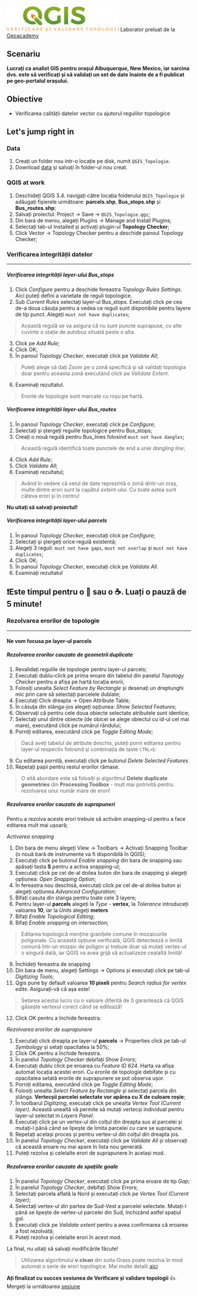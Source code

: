 
![logo](https://github.com/iungurianu/qgis-pe-intelesul-tuturor/blob/master/04_QGIS_Verificare_si_validare_topologii/verificare_topologii_logo.png)
Laborator preluat de la [Geoacademy](http://spatialquerylab.com/foss4g-academy-curriculum/)
## Scenariu
**Lucrați ca analist GIS pentru orașul Albuquerque, New Mexico, iar sarcina dvs. este să verificați și să validați un set de date înainte de a fi publicat pe geo-portalul orașului.**

## Obiective
* Verificarea calității datelor vector cu ajutorul regulilor topologice

## Let's jump right in
### Data
1. Creați un folder nou intr-o locație pe disk, numit `QGIS_Topologie`.
2. Download [data](https://github.com/iungurianu/qgis-pe-intelesul-tuturor/tree/master/04_QGIS_Verificare_si_validare_topologii/Data) și salvați în folder-ul nou creat.
### QGIS at work
1. Deschideți QGIS 3.4. navigați către locația folderului `QGIS_Topologie` și adăugați fișierele următoare: **parcels.shp**, **Bus_stops.shp** și **Bus_routes.shp**;
2. Salvați proiectul: Project -> Save -> `QGIS_Topologie.qgz`;
3. Din bara de meniu, alegeți Plugins -> Manage and Install Plugins;
4. Selectați tab-ul Installed și activați plugin-ul **Topology Checker**;
5. Click Vector -> Topology Checker pentru a deschide panoul Topology Checker;
### Verificarea integrității datelor
****
##### Verificarea integrității layer-ului Bus_stops
1. Click *Configure* pentru a deschide fereastra *Topology Rules Settings*. Aici puteți defini a varietate de reguli topologice.
2. Sub *Current Rules* selectați layer-ul Bus_stops. Executați click pe cea de-a doua căsuța pentru a vedea ce reguli sunt disponibile pentru layere de tip punct. Alegeți `must not have duplicates`;
> Această regulă se va asigura că nu sunt puncte suprapuse, cu alte cuvinte o stație de autobuz situată peste o alta.
3. Click pe *Add Rule*;
4. Click OK;
5. În panoul *Topology Checker*, executați click pe *Validate All*;
> Puteți alege să dați Zoom pe o zonă specifică și să validați topologia doar pentru aceasta zonă executând click pe *Validate Extent*.
6. Examinați rezultatul.
> Erorile de topologie sunt marcate cu roșu pe hartă.

##### Verificarea integrității layer-ului Bus_routes
1. În panoul *Topology Checker*, executați click pe *Configure*;
2. Selectați și ștergeți regulile topologice pentru Bus_stops;
3. Creați o nouă regulă pentru Bus_lines folosind `must not have dangles`;
> Această regulă identifică toate punctele de end a unei *dangling line*;
4. Click *Add Rule*;
5. Click *Validate All*;
6. Examinați rezultatul;
> Având în vedere că setul de date reprezintă o zonă dintr-un oraș, multe dintre erori sunt la capătul *extent-ului*. Cu toate astea sunt câteva erori și în centru!

**Nu uitați să salvați proiectul!**

##### Verificarea integrității layer-ului parcels
1. În panoul *Topology Checker*, executați click pe *Configure*;
2. Selectați și ștergeți orice regulă existentă;
3. Alegeți 3 reguli: `must not have gaps`, `must not overlap` și `must not have duplicates`;
4. Click OK;
5. În panoul *Topology Checker*, executați click pe *Validate All*.
6. Examinați rezultatul

## :exclamation:Este timpul pentru o :beer: sau o :coffee:. Luați o pauză de 5 minute!

### Rezolvarea erorilor de topologie
****
#### Ne vom focusa pe layer-ul parcels
 ##### Rezolvarea erorilor cauzate de geometrii duplicate
1. Revalidați regulile de topologie pentru layer-ul parcels;
2. Executați dublu-click pe prima eroare din tabelul din panelul *Topology Checker* pentru a afișa pe hartă locația erorii;
3. Folosiți unealta *Select Feature by Rectangle* și desenați un dreptunghi mic prin care să selectați parcelele dublate;
4. Executați Click dreapta -> Open Attribute Table;
5. În căsuța din stânga-jos alegeți opțiunea: *Show Selected Features*;
6. Observați că pentru cele doua obiecte selectate atributele sunt identice;
7. Selectați unul dintre obiecte (de obicei se alege obiectul cu id-ul cel mai mare), executând click pe numărul rândului;
8. Porniți editarea, executând click pe *Toggle Editing Mode*;
> Dacă aveți tabelul de atribute deschis, puteți porni editarea pentru layer-ul respectiv folosind și combinația de taste `CTRL+E`:
9. Cu editarea pornită, executați click pe butonul *Delete Selected Features*
10. Repetați pașii pentru restul erorilor rămase.

>O altă abordare este să folosiți și algoritmul **Delete duplicate geometries** din **Processing Toolbox** - mult mai potrivită pentru rezolvarea unui număr mare de erori!

##### Rezolvarea erorilor cauzate de suprapuneri

 Pentru a rezolva aceste erori trebuie să activăm snapping-ul pentru a face editarea mult mai ușoară;
 
 *Activarea snapping*
 
1. Din bara de menu alegeți View -> Toolbars -> Activați Snapping Toolbar (o nouă bară de instrumente va fi disponibilă în QGIS);
2. Executați click pe butonul *Enable snapping* din bara de snapping sau apăsați tasta **S** pentru a activa snapping-ul;
3. Executați click pe cel de-al doilea buton din bara de snapping și alegeți opțiunea: *Open Snapping Option*;
4. În fereastra nou deschisă, executați click pe cel de-al doilea buton și alegeți opțiunea *Advanced Configuration*;
5. Bifați casuta din stanga pentru toate cele 3 layere;
6. Pentru layer-ul **parcels** alegeți la *Type* - **vertex**, la *Tolerance* introduceți valoarea **10**, iar la *Units* alegeți **meters**
7. Bifați *Enable Topological Editing*;
8. Bifați *Enable snapping on intersection*;
> Editarea topologică menține granițele comune în mozaicurile poligonale. Cu această opțiune verificată, QGIS detectează o limită comună într-un mozaic de poligon și trebuie doar să mutați vertex-ul o singură dată, iar QGIS va avea grijă să actualizeze cealaltă limită!
9. Închideți fereastra de snapping
10. Din bara de menu, alegeți Settings -> Options și executați click pe tab-ul *Digitizing Tools*;
11. Qgis pune by default valoarea **10 pixeli** pentru *Search radius for vertex edits*. Asigurați-vă că așa este!
> Setarea acestui lucru cu o valoare diferită de 0 garantează că QGIS găsește vertexul corect când se editează!
12. Click OK pentru a închide fereastra.

 *Rezolvarea erorilor de suprapunere*
1. Executați click dreapta pe layer-ul **parcels** -> Properties click pe tab-ul *Symbology* și setați opacitatea la 50%;
2. Click OK pentru a închide fereastra.
3. În panelul *Topology Checker* debifați *Show Errors*;
4. Executați dublu click pe eroarea cu *Feature ID 624*. Harta va afișa automat locația acestei erori. Cu erorile de topologie debifate și cu opacitatea setată erorile de suprapunere se pot observa ușor.
5. Porniți editarea, executând click pe *Toggle Editing Mode*;
6. Folosiți unealta *Select Feature by Rectangle* și selectați parcela din stânga. **Vertecșii parcelei selectate vor apărea cu X de culoare roșie**;
7. În toolbarul *Digitizing*, executați click pe unealta *Vertex Tool (Current layer)*. Această unealtă vă permite să mutați vertecși individual pentru layer-ul selectat in *Layers Panel*.
8. Executați click pe un vertex-ul din colțul din dreapta sus al parcelei și mutați-l până când se lipește de limita parcelei cu care se suprapune.
9. Repetați același proces și pentru vertex-ul din colțul din dreapta jos.
10. În panelul *Topology Checker*, executați click pe *Validate All* și observați că această eroare nu mai apare în lista nou generată.
11. Puteți rezolva și celelalte erori de suprapunere în același mod.

##### Rezolvarea erorilor cauzate de spațiile goale
1. În panelul *Topology Checker*, executați click pe prima eroare de tip *Gap*;
2. În panelul *Topology Checker*, debifați *Show Errors*;
3. Selectați parcela aflată la Nord și executați click pe *Vertex Tool (Current layer)*;
4. Selectați vertex-ul din partea de Sud-Vest a parcelei selectate. Mutați-l până se lipește de vertex-ul parcelei din Sud, închizănd astfel spațiul gol.
5. Executați click pe *Validate extent* pentru a avea confirmarea că eroarea a fost rezolvată;
6. Puteți rezolva și celelalte erori în acest mod.

La final, nu uitați să salvați modificările făcute!

> Utilizarea algoritmului **v.clean** din suita Grass poate rezolva în mod automat o serie de erori topologice. Mai multe detalii [aici](https://grass.osgeo.org/grass77/manuals/v.clean.html)

**Ați finalizat cu succes sesiunea de Verificare și validare topologii** :+1:. 
Mergeți la următoarea [sesiune](https://github.com/iungurianu/qgis-pe-intelesul-tuturor/tree/master/05_QGIS_Analiza_vector)


 
